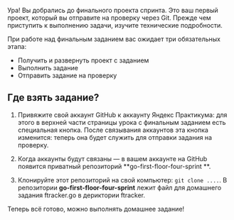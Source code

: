 Ура! Вы добрались до финального проекта спринта. Это ваш первый проект, который вы отправите на проверку через Git.
Прежде чем приступить к выполнению задачи, изучите технические подробности.

При работе над финальным заданием вас ожидает три обязательных этапа:

- Получить и развернуть проект с заданием
- Выполнить задание
- Отправить задание на проверку

## Где взять задание?

1. Привяжите свой аккаунт GitHub к аккаунту Яндекс Практикума: для этого в верхней части страницы урока с финальным
   заданием есть специальная кнопка. После связывания аккаунтов эта кнопка изменится: теперь она будет служить для
   отправки задания на проверку.

2. Когда аккаунты будут связаны — в вашем аккаунте на GitHub появится приватный репозиторий **go-first-floor-four-sprint
   **.

3. Клонируйте этот репозиторий на свой компьютер: `git clone ....`. В репозитории **go-first-floor-four-sprint** лежит
   файл для домашнего задания ftracker.go в дериктории ftracker.

Теперь всё готово, можно выполнять домашнее задание!